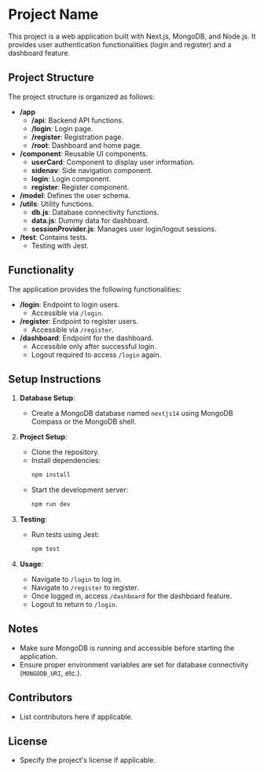 # Project Name

This project is a web application built with Next.js, MongoDB, and Node.js. It provides user authentication functionalities (login and register) and a dashboard feature.

## Project Structure

The project structure is organized as follows:

- **/app**
  - **/api**: Backend API functions.
  - **/login**: Login page.
  - **/register**: Registration page.
  - **/root**: Dashboard and home page.
- **/component**: Reusable UI components.
  - **userCard**: Component to display user information.
  - **sidenav**: Side navigation component.
  - **login**: Login component.
  - **register**: Register component.
- **/model**: Defines the user schema.
- **/utils**: Utility functions.
  - **db.js**: Database connectivity functions.
  - **data.js**: Dummy data for dashboard.
  - **sessionProvider.js**: Manages user login/logout sessions.
- **/__test__**: Contains tests.
  - Testing with Jest.

## Functionality

The application provides the following functionalities:

- **/login**: Endpoint to login users.
  - Accessible via `/login`.
- **/register**: Endpoint to register users.
  - Accessible via `/register`.
- **/dashboard**: Endpoint for the dashboard.
  - Accessible only after successful login.
  - Logout required to access `/login` again.

## Setup Instructions

1. **Database Setup**:
   - Create a MongoDB database named `nextjs14` using MongoDB Compass or the MongoDB shell.

2. **Project Setup**:
   - Clone the repository.
   - Install dependencies:
     ```bash
     npm install
     ```
   - Start the development server:
     ```bash
     npm run dev
     ```

3. **Testing**:
   - Run tests using Jest:
     ```bash
     npm test
     ```

4. **Usage**:
   - Navigate to `/login` to log in.
   - Navigate to `/register` to register.
   - Once logged in, access `/dashboard` for the dashboard feature.
   - Logout to return to `/login`.

## Notes

- Make sure MongoDB is running and accessible before starting the application.
- Ensure proper environment variables are set for database connectivity (`MONGODB_URI`, etc.).

## Contributors

- List contributors here if applicable.

## License

- Specify the project's license if applicable.
